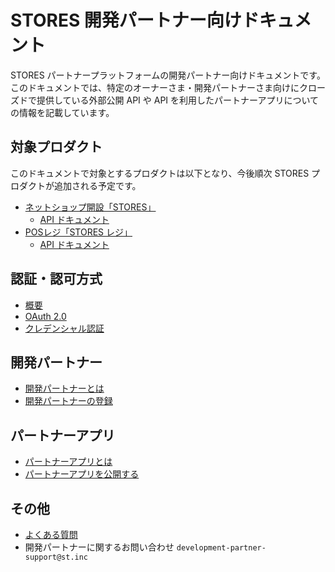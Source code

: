 # STORES 開発パートナー向けドキュメント
STORES パートナープラットフォームの開発パートナー向けドキュメントです。
このドキュメントでは、特定のオーナーさま・開発パートナーさま向けにクローズドで提供している外部公開 API や API を利用したパートナーアプリについての情報を記載しています。


## 対象プロダクト
このドキュメントで対象とするプロダクトは以下となり、今後順次 STORES プロダクトが追加される予定です。

- [ネットショップ開設「STORES」](https://stores.jp/ec/)
  - [API ドキュメント](https://github.com/heyinc/retail-api-docs/)
- [POSレジ「STORES レジ」](https://stores.jp/regi/)
  - [API ドキュメント](https://github.com/heyinc/retail-api-docs/)

## 認証・認可方式
- [概要](auth.md)
- [OAuth 2.0](auth-oauth.md)
- [クレデンシャル認証](auth-credential.md)

## 開発パートナー
- [開発パートナーとは](development-partner.md)
- [開発パートナーの登録](development-partner-signup.md)

## パートナーアプリ
- [パートナーアプリとは](partner-app.md)
- [パートナーアプリを公開する](partner-app-review.md)

## その他
- [よくある質問](faq.md)
- 開発パートナーに関するお問い合わせ  `development-partner-support@st.inc` 
